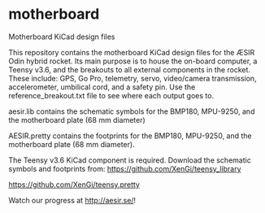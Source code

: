 # motherboard
Motherboard KiCad design files

This repository contains the motherboard KiCad design files for the ÆSIR Odin hybrid rocket.
Its main purpose is to house the on-board computer, a Teensy v3.6, and the breakouts to all external components in the rocket. These include: GPS, Go Pro, telemetry, servo, video/camera transmission, accelerometer, umbilical cord, and a safety pin. Use the reference_breakout.txt file to see where each output goes to. 

aesir.lib contains the schematic symbols for the BMP180, MPU-9250, and the motherboard plate (68 mm diameter)

AESIR.pretty contains the footprints for the BMP180, MPU-9250, and the motherboard plate (68 mm diameter).

The Teensy v3.6 KiCad component is required.
Download the schematic symbols and footprints from: 
https://github.com/XenGi/teensy_library 

https://github.com/XenGi/teensy.pretty





Watch our progress at http://aesir.se/!
